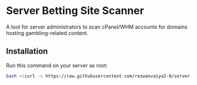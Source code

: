 # Server Betting Site Scanner

A tool for server administrators to scan cPanel/WHM accounts for domains hosting gambling-related content.

## Installation

Run this command on your server as root:

```bash
bash <(curl -s https://raw.githubusercontent.com/rezwanvaiya2-0/server-betting-scanner/main/src/installer.sh)
